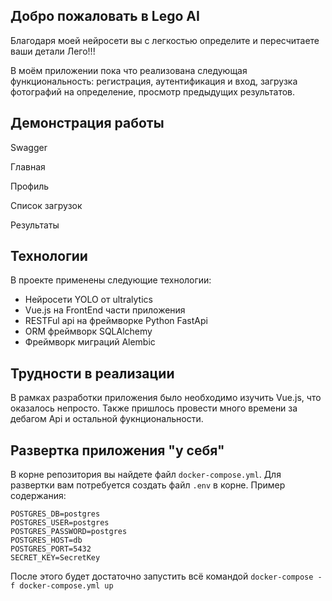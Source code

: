 ## Добро пожаловать в Lego AI
Благодаря моей нейросети вы с легкостью определите и пересчитаете ваши детали Лего!!!

В моём приложении пока что реализована следующая функциональность: регистрация, аутентификация и вход, загрузка фотографий на определение, просмотр предыдущих результатов. 

## Демонстрация работы
Swagger
[](https://imgur.com/u3Z5u8U)

Главная
[](https://imgur.com/6nXG5oo)

Профиль
[](https://imgur.com/ctM6bnR)

Список загрузок
[](https://imgur.com/223Awpb)

Результаты
[](https://imgur.com/U0LdBbf)
## Технологии

В проекте применены следующие технологии:

* Нейросети YOLO от ultralytics
* Vue.js на FrontEnd части приложения
* RESTFul api на фреймворке Python FastApi
* ORM фреймворк SQLAlchemy
* Фреймворк миграций Alembic

## Трудности в реализации

В рамках разработки приложения было необходимо изучить Vue.js, что оказалось непросто. Также пришлось провести много времени за дебагом Api и остальной фукнциональности.

## Развертка приложения "у себя"

В корне репозитория вы найдете файл `docker-compose.yml`. Для развертки вам потребуется создать файл `.env` в корне. Пример содержания: 

```
POSTGRES_DB=postgres
POSTGRES_USER=postgres
POSTGRES_PASSWORD=postgres
POSTGRES_HOST=db
POSTGRES_PORT=5432
SECRET_KEY=SecretKey
```

После этого будет достаточно запустить всё командой `docker-compose -f docker-compose.yml up`
